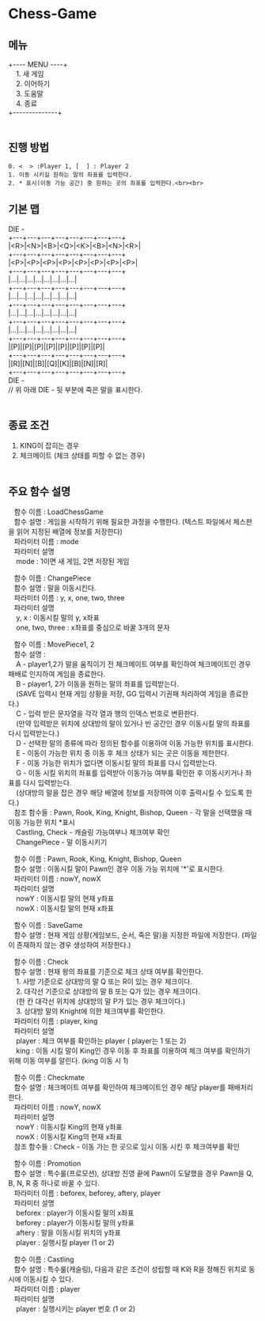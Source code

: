 # Chess-Game  
  
## 메뉴  
+---- MENU ----+  
&nbsp;&nbsp;&nbsp; 1. 새 게임  
&nbsp;&nbsp;&nbsp; 2. 이어하기  
&nbsp;&nbsp;&nbsp; 3. 도움말  
&nbsp;&nbsp;&nbsp; 4. 종료  
+--------------+<br><br>

## 진행 방법  
    0. <  > :Player 1, [  ] : Player 2  
    1. 이동 시키길 원하는 말의 좌표를 입력한다.  
    2. * 표시(이동 가능 공간) 중 원하는 곳의 좌표를 입력한다.<br><br>

## 기본 맵  
DIE -  
+---+---+---+---+---+---+---+---+  
|&#60;R&#62;|&#60;N&#62;|&#60;B&#62;|&#60;Q&#62;|&#60;K&#62;|&#60;B&#62;|&#60;N&#62;|&#60;R&#62;|  
+---+---+---+---+---+---+---+---+  
|&#60;P&#62;|&#60;P&#62;|&#60;P&#62;|&#60;P&#62;|&#60;P&#62;|&#60;P&#62;|&#60;P&#62;|&#60;P&#62;|  
+---+---+---+---+---+---+---+---+  
|...|...|...|...|...|...|...|...|  
+---+---+---+---+---+---+---+---+  
|...|...|...|...|...|...|...|...|  
+---+---+---+---+---+---+---+---+  
|...|...|...|...|...|...|...|...|  
+---+---+---+---+---+---+---+---+  
|...|...|...|...|...|...|...|...|  
+---+---+---+---+---+---+---+---+  
|[P]|[P]|[P]|[P]|[P]|[P]|[P]|[P]|  
+---+---+---+---+---+---+---+---+  
|[R]|[N]|[B]|[Q]|[K]|[B]|[N]|[R]|  
+---+---+---+---+---+---+---+---+  
DIE -  
// 위 아래 DIE - 뒷 부분에 죽은 말을 표시한다.<br><br>

## 종료 조건  
 1. KING이 잡히는 경우  
 2. 체크메이트 (체크 상태를 피할 수 없는 경우)<br><br>
  

## 주요 함수 설명
&nbsp;&nbsp;    함수 이름 : LoadChessGame  
&nbsp;&nbsp;    함수 설명 : 게임을 시작하기 위해 필요한 과정을 수행한다. (텍스트 파일에서 체스판을 읽어 지정된 배열에 정보를 저장한다)  
&nbsp;&nbsp;    파라미터 이름 : mode  
&nbsp;&nbsp;    파라미터 설명  
&nbsp;&nbsp;&nbsp;        mode : 1이면 새 게임, 2면 저장된 게임  
  
&nbsp;&nbsp;    함수 이름 : ChangePiece  
&nbsp;&nbsp;    함수 설명 : 말을 이동시킨다.  
&nbsp;&nbsp;    파라미터 이름 : y, x, one, two, three  
&nbsp;&nbsp;    파라미터 설명  
&nbsp;&nbsp;&nbsp;        y, x : 이동시킬 말의 y, x좌표  
&nbsp;&nbsp;&nbsp;        one, two, three : x좌표를 중심으로 바꿀 3개의 문자  
   
&nbsp;&nbsp;    함수 이름 : MovePiece1, 2  
&nbsp;&nbsp;    함수 설명 :  
&nbsp;&nbsp;&nbsp;               A - player1,2가 말을 움직이기 전 체크메이트 여부를 확인하여 체크메이트인 경우 패배로 인지하여 게임을 종료한다.  
&nbsp;&nbsp;&nbsp;               B - player1, 2가 이동을 원하는 말의 좌표를 입력받는다.  
&nbsp;&nbsp;&nbsp;                  (SAVE 입력시 현재 게임 상황을 저장, GG 입력시 기권패 처리하여 게임을 종료한다.)  
&nbsp;&nbsp;&nbsp;               C - 입력 받은 문자열을 각각 열과 행의 인덱스 번호로 변환한다.  
&nbsp;&nbsp;&nbsp;                  (만약 입력받은 위치에 상대방의 말이 있거나 빈 공간인 경우 이동시킬 말의 좌표를 다시 입력받는다.)  
&nbsp;&nbsp;&nbsp;               D - 선택한 말의 종류에 따라 정의된 함수를 이용하여 이동 가능한 위치를 표시한다.  
&nbsp;&nbsp;&nbsp;               E - 이동이 가능한 위치 중 이동 후 체크 상태가 되는 곳은 이동을 제한한다.  
&nbsp;&nbsp;&nbsp;               F - 이동 가능한 위치가 없다면 이동시킬 말의 좌표를 다시 입력받는다.  
&nbsp;&nbsp;&nbsp;               G - 이동 시킬 위치의 좌표를 입력받아 이동가능 여부를 확인한 후 이동시키거나 좌표를 다시 입력받는다.  
&nbsp;&nbsp;&nbsp;                  (상대방의 말을 잡은 경우 해당 배열에 정보를 저장하여 이후 출력시킬 수 있도록 한다.)  
&nbsp;&nbsp;    참조 함수들 : Pawn, Rook, King, Knight, Bishop, Queen - 각 말을 선택했을 때 이동 가능한 위치 *표시   
&nbsp;&nbsp;&nbsp;                 Castling, Check - 캐슬링 가능여부나 체크여부 확인  
&nbsp;&nbsp;&nbsp;                 ChangePiece - 말 이동시키기  
  
&nbsp;&nbsp;    함수 이름 : Pawn, Rook, King, Knight, Bishop, Queen  
&nbsp;&nbsp;    함수 설명 : 이동시킬 말이 Pawn인 경우 이동 가능 위치에 '*'로 표시한다.  
&nbsp;&nbsp;    파라미터 이름 : nowY, nowX  
&nbsp;&nbsp;    파라미터 설명  
&nbsp;&nbsp;&nbsp;        nowY : 이동시킬 말의 현재 y좌표  
&nbsp;&nbsp;&nbsp;        nowX : 이동시킬 말의 현재 x좌표  
  
&nbsp;&nbsp;    함수 이름 : SaveGame  
&nbsp;&nbsp;    함수 설명 : 현재 게임 상황(게임보드, 순서, 죽은 말)을 지정한 파일에 저장한다. (파일이 존재하지 않는 경우 생성하여 저장한다.)  
    
&nbsp;&nbsp;    함수 이름 : Check  
&nbsp;&nbsp;    함수 설명 : 현재 왕의 좌표를 기준으로 체크 상태 여부를 확인한다.  
&nbsp;&nbsp;&nbsp;               1. 사방 기준으로 상대방의 말 Q 또는 R이 있는 경우 체크이다.  
&nbsp;&nbsp;&nbsp;               2. 대각선 기준으로 상대방의 말 B 또는 Q가 있는 경우 체크이다.  
&nbsp;&nbsp;&nbsp;                  (한 칸 대각선 위치에 상대방의 말 P가 있는 경우 체크이다.)  
&nbsp;&nbsp;&nbsp;               3. 상대방 말의 Knight에 의한 체크여부를 확인한다.  
&nbsp;&nbsp;    파라미터 이름 : player, king  
&nbsp;&nbsp;    파라미터 설명  
&nbsp;&nbsp;&nbsp;        player : 체크 여부를 확인하는 player ( player는 1 또는 2)   
&nbsp;&nbsp;&nbsp;        king : 이동 시킬 말이 King인 경우 이동 후 좌표를 이용하여 체크 여부를 확인하기 위해 이동 여부를 알린다. (king 이동 시 1)  
  
&nbsp;&nbsp;    함수 이름 : Checkmate  
&nbsp;&nbsp;    함수 설명 : 체크메이트 여부를 확인하여 체크메이트인 경우 해당 player를 패배처리한다.  
&nbsp;&nbsp;    파라미터 이름 : nowY, nowX  
&nbsp;&nbsp;    파라미터 설명  
&nbsp;&nbsp;&nbsp;        nowY : 이동시킬 King의 현재 y좌표  
&nbsp;&nbsp;&nbsp;        nowX : 이동시킬 King의 현재 x좌표  
&nbsp;&nbsp;    참조 함수들 : Check - 이동 가는 한 곳으로 임시 이동 시킨 후 체크여부를 확인  
 
&nbsp;&nbsp;    함수 이름 : Promotion  
&nbsp;&nbsp;    함수 설명 : 특수룰(프로모션), 상대방 진영 끝에 Pawn이 도달했을 경우 Pawn을  Q, B, N, R 중 하나로 바꿀 수 있다.  
&nbsp;&nbsp;    파라미터 이름 : beforex, beforey, aftery, player  
&nbsp;&nbsp;    파라미터 설명  
&nbsp;&nbsp;&nbsp;        beforex : player가 이동시킬 말의 x좌표  
&nbsp;&nbsp;&nbsp;        beforey : player가 이동시킬 말의 y좌표  
&nbsp;&nbsp;&nbsp;        aftery : 말을 이동시킬 위치의 y좌표  
&nbsp;&nbsp;&nbsp;        player : 실행시킬 player (1 or 2)  

&nbsp;&nbsp;    함수 이름 : Castling  
&nbsp;&nbsp;    함수 설명 : 특수룰(캐슬링), 다음과 같은 조건이 성립할 때 K와 R을 정해진 위치로 동시에 이동시킬 수 있다.  
&nbsp;&nbsp;    파라미터 이름 : player  
&nbsp;&nbsp;    파라미터 설명  
&nbsp;&nbsp;&nbsp;        player : 실행시키는 player 번호 (1 or 2)  

